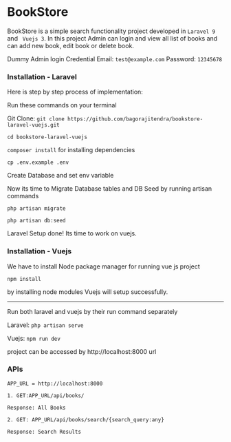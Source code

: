 <h1>BookStore</h1>

BookStore is a simple search functionality project developed in ```Laravel 9``` and ``` Vuejs 3```.
In this project Admin can login and view all list of books and can add new book, edit book or delete book.

Dummy Admin login Credential
Email: ```test@example.com``` Password: ```12345678```


### Installation - Laravel

Here is step by step process of implementation:

Run these commands on your terminal

Git Clone: ```git clone https://github.com/bagorajitendra/bookstore-laravel-vuejs.git```

```cd bookstore-laravel-vuejs```

```composer install``` for installing dependencies

```cp .env.example .env```

Create Database and set env variable 

Now its time to Migrate Database tables and DB Seed by running artisan commands

```php artisan migrate```

```php artisan db:seed```

Laravel Setup done! Its time to work on vuejs.

### Installation - Vuejs

We have to install Node package manager for running vue js project 

```npm install```

by installing node modules Vuejs will setup successfully.

------------------------------------------------------------

Run both laravel and vuejs by their run command separately

Laravel: ```php artisan serve```

Vuejs: ```npm run dev```

project can be accessed by http://localhost:8000 url

### APIs 

```APP_URL = http://localhost:8000```

```
1. GET:APP_URL/api/books/

Response: All Books 

```

```
2. GET: APP_URL/api/books/search/{search_query:any}

Response: Search Results
```

